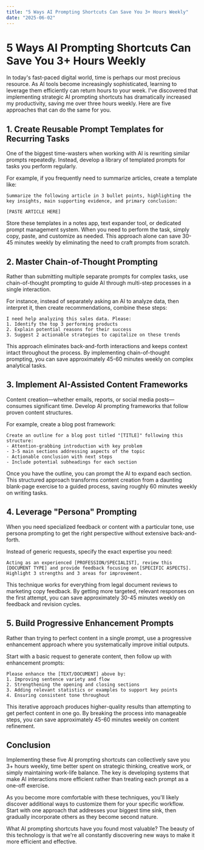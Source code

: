 ```yaml
---
title: "5 Ways AI Prompting Shortcuts Can Save You 3+ Hours Weekly"
date: "2025-06-02"
---
```


# 5 Ways AI Prompting Shortcuts Can Save You 3+ Hours Weekly

In today's fast-paced digital world, time is perhaps our most precious resource. As AI tools become increasingly sophisticated, learning to leverage them efficiently can return hours to your week. I've discovered that implementing strategic AI prompting shortcuts has dramatically increased my productivity, saving me over three hours weekly. Here are five approaches that can do the same for you.

## 1. Create Reusable Prompt Templates for Recurring Tasks

One of the biggest time-wasters when working with AI is rewriting similar prompts repeatedly. Instead, develop a library of templated prompts for tasks you perform regularly.

For example, if you frequently need to summarize articles, create a template like:

```
Summarize the following article in 3 bullet points, highlighting the key insights, main supporting evidence, and primary conclusion:

[PASTE ARTICLE HERE]
```

Store these templates in a notes app, text expander tool, or dedicated prompt management system. When you need to perform the task, simply copy, paste, and customize as needed. This approach alone can save 30-45 minutes weekly by eliminating the need to craft prompts from scratch.

## 2. Master Chain-of-Thought Prompting

Rather than submitting multiple separate prompts for complex tasks, use chain-of-thought prompting to guide AI through multi-step processes in a single interaction.

For instance, instead of separately asking an AI to analyze data, then interpret it, then create recommendations, combine these steps:

```
I need help analyzing this sales data. Please:
1. Identify the top 3 performing products
2. Explain potential reasons for their success
3. Suggest 2 actionable strategies to capitalize on these trends
```

This approach eliminates back-and-forth interactions and keeps context intact throughout the process. By implementing chain-of-thought prompting, you can save approximately 45-60 minutes weekly on complex analytical tasks.

## 3. Implement AI-Assisted Content Frameworks

Content creation—whether emails, reports, or social media posts—consumes significant time. Develop AI prompting frameworks that follow proven content structures.

For example, create a blog post framework:

```
Create an outline for a blog post titled "[TITLE]" following this structure:
- Attention-grabbing introduction with key problem
- 3-5 main sections addressing aspects of the topic
- Actionable conclusion with next steps
- Include potential subheadings for each section
```

Once you have the outline, you can prompt the AI to expand each section. This structured approach transforms content creation from a daunting blank-page exercise to a guided process, saving roughly 60 minutes weekly on writing tasks.

## 4. Leverage "Persona" Prompting

When you need specialized feedback or content with a particular tone, use persona prompting to get the right perspective without extensive back-and-forth.

Instead of generic requests, specify the exact expertise you need:

```
Acting as an experienced [PROFESSION/SPECIALIST], review this [DOCUMENT TYPE] and provide feedback focusing on [SPECIFIC ASPECTS]. Highlight 3 strengths and 3 areas for improvement.
```

This technique works for everything from legal document reviews to marketing copy feedback. By getting more targeted, relevant responses on the first attempt, you can save approximately 30-45 minutes weekly on feedback and revision cycles.

## 5. Build Progressive Enhancement Prompts

Rather than trying to perfect content in a single prompt, use a progressive enhancement approach where you systematically improve initial outputs.

Start with a basic request to generate content, then follow up with enhancement prompts:

```
Please enhance the [TEXT/DOCUMENT] above by:
1. Improving sentence variety and flow
2. Strengthening the opening and closing sections
3. Adding relevant statistics or examples to support key points
4. Ensuring consistent tone throughout
```

This iterative approach produces higher-quality results than attempting to get perfect content in one go. By breaking the process into manageable steps, you can save approximately 45-60 minutes weekly on content refinement.

## Conclusion

Implementing these five AI prompting shortcuts can collectively save you 3+ hours weekly, time better spent on strategic thinking, creative work, or simply maintaining work-life balance. The key is developing systems that make AI interactions more efficient rather than treating each prompt as a one-off exercise.

As you become more comfortable with these techniques, you'll likely discover additional ways to customize them for your specific workflow. Start with one approach that addresses your biggest time sink, then gradually incorporate others as they become second nature.

What AI prompting shortcuts have you found most valuable? The beauty of this technology is that we're all constantly discovering new ways to make it more efficient and effective.